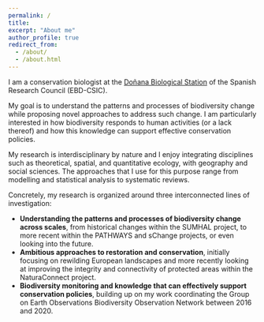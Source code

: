 ```yaml
---
permalink: /
title: 
excerpt: "About me"
author_profile: true
redirect_from: 
  - /about/
  - /about.html
---
```


I am a conservation biologist at the [Doñana Biological Station](https://ebd.csic.es) of the Spanish Research Council (EBD-CSIC). 

My goal is to understand the patterns and processes of biodiversity change while proposing novel approaches to address such change. I am particularly interested in how biodiversity responds to human activities (or a lack thereof) and how this knowledge can support effective conservation policies. 

My research is interdisciplinary by nature and I enjoy integrating disciplines such as theoretical, spatial, and quantitative ecology, with geography and social sciences. The approaches that I use for this purpose range from modelling and statistical analysis to systematic reviews. 

Concretely, my research is organized around three interconnected lines of investigation:

* <b>Understanding the patterns and processes of biodiversity change across scales</b>, from historical changes within the SUMHAL project, to more recent within the PATHWAYS and sChange projects, or even looking into the future. 
* <b>Ambitious approaches to restoration and conservation</b>, initially focusing on rewilding European landscapes and more recently looking at improving the integrity and connectivity of protected areas within the NaturaConnect project.
* <b>Biodiversity monitoring and knowledge that can effectively support conservation policies</b>, building up on my work coordinating the Group on Earth Observations Biodiversity Observation Network between 2016 and 2020.
